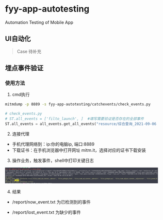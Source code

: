 # fyy-app-autotesting
Automation Testing of Mobile App

## UI自动化
> Case 待补充

## 埋点事件验证
### 使用方法
1.  cmd执行
  ```zsh
  mitmdump -p 8889 -s fyy-app-autotesting/catchevents/check_events.py
  ```
  ```python
  # check_events.py
  # ST.all_events = ['filto_launch', ]  #填写需要验证是否存在的全部事件
  ST.all_events = all_events.get_all_events("resource/综合查询_2021-09-06 10_54.xlsx")  # 更新为使用xlsx文件读取全部事件
  ```
2.  连接代理

- 手机代理网络到：ip:你的电脑ip, 端口:8889
- 下载证书：在手机浏览器中打开网址 mitm.it，选择对应的证书下载安装


3.  操作业务，触发事件，shell中打印关键日志

  ![avatar](resource/EventsLog.png)

4.  结果
- /report/now_event.txt 为已检测到的事件

- /report/lost_event.txt 为缺少的事件
